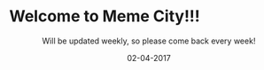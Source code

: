 # Welcome to Meme City!!!

<p align="center">
Will be updated weekly, so please come back every week!
</p>
<p align="center">
02-04-2017
</p>

